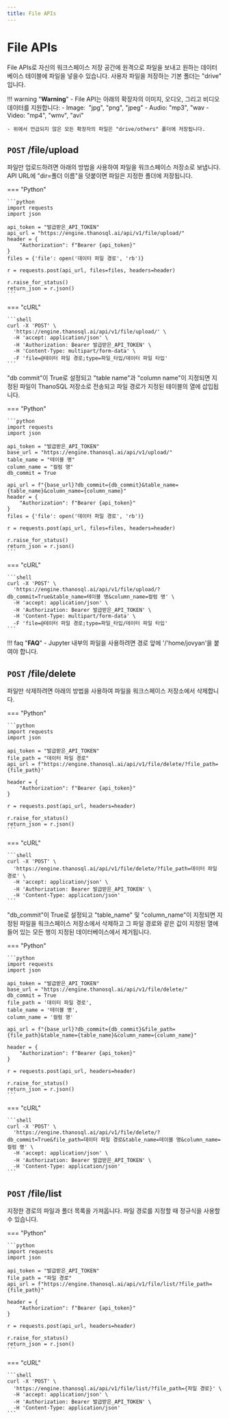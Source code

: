 ```yaml
---
title: File APIs
---
```


# **File APIs**

File APIs로 자신의 워크스페이스 저장 공간에 원격으로 파일을 보내고 원하는 데이터베이스 테이블에 파일을 넣을수 있습니다. 사용자 파일을 저장하는 기본 폴더는 "drive" 입니다.

!!! warning "__Warning__"
    - File API는 아래의 확장자의 이미지, 오디오, 그리고 비디오 데이터를 지원합니다:
        - Image:  "jpg", "png", "jpeg"
        - Audio: "mp3", "wav
        - Video: "mp4", "wmv", "avi"

    - 위에서 언급되지 않은 모든 확장자의 파일은 "drive/others" 폴더에 저장됩니다. 

## __`POST` /file/upload__

파일만 업로드하려면 아래의 방법을 사용하여 파일을 워크스페이스 저장소로 보냅니다.
API URL에 "dir=폴더 이름"을 덧붙이면 파일은 지정한 폴더에 저장됩니다.

=== "Python"

    ```python
    import requests
    import json

    api_token = "발급받은_API_TOKEN"
    api_url = "https://engine.thanosql.ai/api/v1/file/upload/"
    header = {
        "Authorization": f"Bearer {api_token}"
    }
    files = {'file': open('데이터 파일 경로', 'rb')}

    r = requests.post(api_url, files=files, headers=header)

    r.raise_for_status()
    return_json = r.json()
    ```

=== "cURL"

    ```shell
    curl -X 'POST' \
      'https://engine.thanosql.ai/api/v1/file/upload/' \
      -H 'accept: application/json' \
      -H 'Authorization: Bearer 발급받은_API_TOKEN' \
      -H 'Content-Type: multipart/form-data' \
      -F 'file=@데이터 파일 경로;type=파일_타입/데이터 파일 타입'
    ```

"db commit"이 True로 설정되고 "table name"과 "column name"이 지정되면 지정된 파일이 ThanoSQL 저장소로 전송되고 파일 경로가 지정된 테이블의 열에 삽입됩니다.

=== "Python"

    ```python
    import requests
    import json

    api_token = "발급받은_API_TOKEN"
    base_url = "https://engine.thanosql.ai/api/v1/upload/"
    table_name = "테이블 명"
    column_name = "컬럼 명"
    db_commit = True 

    api_url = f"{base_url}?db_commit={db_commit}&table_name={table_name}&column_name={column_name}"
    header = {
        "Authorization": f"Bearer {api_token}"
    }
    files = {'file': open('데이터 파일 경로', 'rb')}

    r = requests.post(api_url, files=files, headers=header)

    r.raise_for_status()
    return_json = r.json()
    ```

=== "cURL"

    ```shell 
    curl -X 'POST' \
      'https://engine.thanosql.ai/api/v1/file/upload/?db_commit=True&table_name=테이블 명&column_name=컬럼 명' \
      -H 'accept: application/json' \
      -H 'Authorization: Bearer 발급받은_API_TOKEN' \
      -H 'Content-Type: multipart/form-data' \
      -F 'file=@데이터 파일 경로;type=파일_타입/데이터 파일 타입'
    ```

!!! faq "__FAQ__"
    - Jupyter 내부의 파일을 사용하려면 경로 앞에 '/'home/jovyan'을 붙여야 합니다.


## __`POST` /file/delete__

파일만 삭제하려면 아래의 방법을 사용하여 파일을 워크스페이스 저장소에서 삭제합니다.

=== "Python"

    ```python
    import requests
    import json

    api_token = "발급받은_API_TOKEN"
    file_path = "데이터 파일 경로"
    api_url = f"https://engine.thanosql.ai/api/v1/file/delete/?file_path={file_path}'

    header = {
        "Authorization": f"Bearer {api_token}"
    }

    r = requests.post(api_url, headers=header)

    r.raise_for_status()
    return_json = r.json()
    ```

=== "cURL"

    ```shell
    curl -X 'POST' \
      'https://engine.thanosql.ai/api/v1/file/delete/?file_path=데이터 파일 경로' \
      -H 'accept: application/json' \
      -H 'Authorization: Bearer 발급받은_API_TOKEN' \
      -H 'Content-Type: application/json' 
    ```

"db_commit"이 True로 설정되고 "table_name" 및 "column_name"이 지정되면 지정된 파일을 워크스페이스 저장소에서 삭제하고 그 파일 경로와 같은 값이 지정된 열에 들어 있는 모든 행이 지정된 데이터베이스에서 제거됩니다.


=== "Python"

    ```python 
    import requests
    import json

    api_token = "발급받은_API_TOKEN"
    base_url = "https://engine.thanosql.ai/api/v1/file/delete/"
    db_commit = True 
    file_path = '데이터 파일 경로',
    table_name = '테이블 명',
    column_name = '컬럼 명'

    api_url = f"{base_url}?db_commit={db_commit}&file_path={file_path}&table_name={table_name}&column_name={column_name}"

    header = {
        "Authorization": f"Bearer {api_token}"
    }

    r = requests.post(api_url, headers=header)

    r.raise_for_status()
    return_json = r.json()
    ```

=== "cURL"

    ```shell
    curl -X 'POST' \
      'https://engine.thanosql.ai/api/v1/file/delete/?db_commit=True&file_path=데이터 파일 경로&table_name=테이블 명&column_name=컬럼 명' \
      -H 'accept: application/json' \
      -H 'Authorization: Bearer 발급받은_API_TOKEN' \
      -H 'Content-Type: application/json'
    ```

## __`POST` /file/list__

지정한 경로의 파일과 폴더 목록을 가져옵니다. 파일 경로를 지정할 때 정규식을 사용할 수 있습니다.

=== "Python"

    ```python 
    import requests
    import json

    api_token = "발급받은_API_TOKEN"
    file_path = "파일 경로"
    api_url = f"https://engine.thanosql.ai/api/v1/file/list/?file_path={file_path}"

    header = {
        "Authorization": f"Bearer {api_token}"
    }

    r = requests.post(api_url, headers=header)

    r.raise_for_status()
    return_json = r.json()
    ```

=== "cURL"

    ```shell
    curl -X 'POST' \
      'https://engine.thanosql.ai/api/v1/file/list/?file_path={파일 경로}' \
      -H 'accept: application/json' \
      -H 'Authorization: Bearer 발급받은_API_TOKEN' \
      -H 'Content-Type: application/json'
    ```

